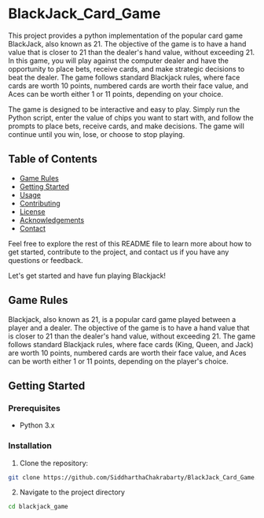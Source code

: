 # BlackJack_Card_Game
This project provides a python implementation of the popular card game BlackJack, also known as 21. The objective of the game is to have a hand value that is closer to 21 than the dealer's hand value, without exceeding 21. In this game, you will play against the computer dealer and have the opportunity to place bets, receive cards, and make strategic decisions to beat the dealer. The game follows standard Blackjack rules, where face cards are worth 10 points, numbered cards are worth their face value, and Aces can be worth either 1 or 11 points, depending on your choice.

The game is designed to be interactive and easy to play. Simply run the Python script, enter the value of chips you want to start with, and follow the prompts to place bets, receive cards, and make decisions. The game will continue until you win, lose, or choose to stop playing.  

## Table of Contents

- [Game Rules](#game-rules)
- [Getting Started](#getting-started)
- [Usage](#usage)
- [Contributing](#contributing)
- [License](#license)
- [Acknowledgements](#acknowledgements)
- [Contact](#contact)

Feel free to explore the rest of this README file to learn more about how to get started, contribute to the project, and contact us if you have any questions or feedback.

Let's get started and have fun playing Blackjack!

## Game Rules

Blackjack, also known as 21, is a popular card game played between a player and a dealer. The objective of the game is to have a hand value that is closer to 21 than the dealer's hand value, without exceeding 21. The game follows standard Blackjack rules, where face cards (King, Queen, and Jack) are worth 10 points, numbered cards are worth their face value, and Aces can be worth either 1 or 11 points, depending on the player's choice.

## Getting Started

### Prerequisites

- Python 3.x

### Installation

1. Clone the repository:

```bash
git clone https://github.com/SiddharthaChakrabarty/BlackJack_Card_Game.git
```
2. Navigate to the project directory

```bash
cd blackjack_game
